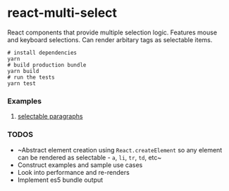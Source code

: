 # react-multi-select
React components that provide multiple selection logic. Features mouse and keyboard selections. Can render arbitary tags as selectable items.

```shell
# install dependencies
yarn
# build production bundle
yarn build
# run the tests
yarn test
```

### Examples
1. [selectable paragraphs](./examples/selectable-paragraphs/src/App.js)

### TODOS
- ~Abstract element creation using `React.createElement` so any element can be rendered as selectable - `a`, `li`, `tr`, `td`, etc~
- Construct examples and sample use cases
- Look into performance and re-renders
- Implement es5 bundle output
